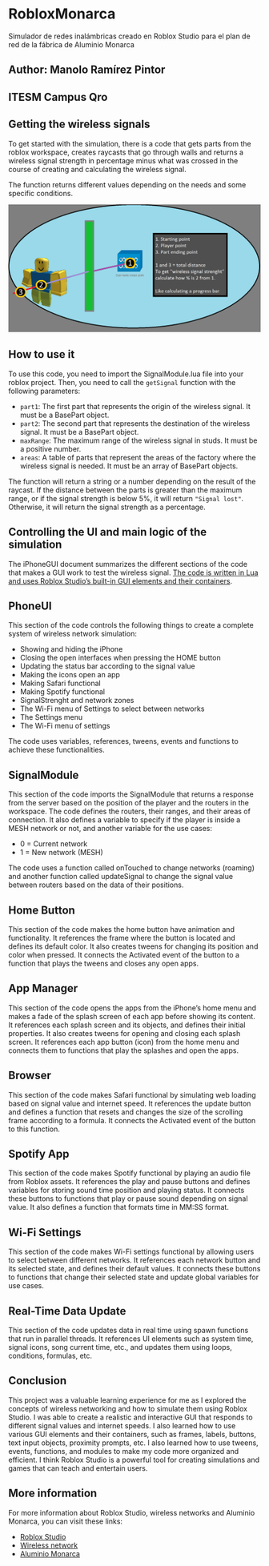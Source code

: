 # RobloxMonarca
Simulador de redes inalámbricas creado en Roblox Studio para el plan de red de la fábrica de Aluminio Monarca

## Author: Manolo Ramírez Pintor
## ITESM Campus Qro

## Getting the wireless signals
To get started with the simulation, there is a code that gets parts from the roblox workspace, creates raycasts that go through walls and returns a wireless signal strength in percentage minus what was crossed in the course of creating and calculating the wireless signal.

The function returns different values depending on the needs and some specific conditions.

![Raycasting wireless concept](concept.png)

## How to use it

To use this code, you need to import the SignalModule.lua file into your roblox project. Then, you need to call the  `getSignal`  function with the following parameters:

-   `part1`: The first part that represents the origin of the wireless signal. It must be a BasePart object.
-   `part2`: The second part that represents the destination of the wireless signal. It must be a BasePart object.
-   `maxRange`: The maximum range of the wireless signal in studs. It must be a positive number.
-   `areas`: A table of parts that represent the areas of the factory where the wireless signal is needed. It must be an array of BasePart objects.

The function will return a string or a number depending on the result of the raycast. If the distance between the parts is greater than the maximum range, or if the signal strength is below 5%, it will return  `"Signal lost"`. Otherwise, it will return the signal strength as a percentage.

## Controlling the UI and main logic of the simulation
The iPhoneGUI document summarizes the different sections of the code that makes a GUI work to test the wireless signal.  [The code is written in Lua and uses Roblox Studio’s built-in GUI elements and their containers](https://create.roblox.com/docs/tutorials)[](https://create.roblox.com/docs/tutorials).

## PhoneUI

This section of the code controls the following things to create a complete system of wireless network simulation:

-   Showing and hiding the iPhone
-   Closing the open interfaces when pressing the HOME button
-   Updating the status bar according to the signal value
-   Making the icons open an app
-   Making Safari functional
-   Making Spotify functional
-   SignalStrenght and network zones
-   The Wi-Fi menu of Settings to select between networks
-   The Settings menu
-   The Wi-Fi menu of settings

The code uses variables, references, tweens, events and functions to achieve these functionalities.

## SignalModule

This section of the code imports the SignalModule that returns a response from the server based on the position of the player and the routers in the workspace. The code defines the routers, their ranges, and their areas of connection. It also defines a variable to specify if the player is inside a MESH network or not, and another variable for the use cases:

-   0 = Current network
-   1 = New network (MESH)

The code uses a function called onTouched to change networks (roaming) and another function called updateSignal to change the signal value between routers based on the data of their positions.

## Home Button

This section of the code makes the home button have animation and functionality. It references the frame where the button is located and defines its default color. It also creates tweens for changing its position and color when pressed. It connects the Activated event of the button to a function that plays the tweens and closes any open apps.

## App Manager

This section of the code opens the apps from the iPhone’s home menu and makes a fade of the splash screen of each app before showing its content. It references each splash screen and its objects, and defines their initial properties. It also creates tweens for opening and closing each splash screen. It references each app button (icon) from the home menu and connects them to functions that play the splashes and open the apps.

## Browser

This section of the code makes Safari functional by simulating web loading based on signal value and internet speed. It references the update button and defines a function that resets and changes the size of the scrolling frame according to a formula. It connects the Activated event of the button to this function.

## Spotify App

This section of the code makes Spotify functional by playing an audio file from Roblox assets. It references the play and pause buttons and defines variables for storing sound time position and playing status. It connects these buttons to functions that play or pause sound depending on signal value. It also defines a function that formats time in MM:SS format.

## Wi-Fi Settings

This section of the code makes Wi-Fi settings functional by allowing users to select between different networks. It references each network button and its selected state, and defines their default values. It connects these buttons to functions that change their selected state and update global variables for use cases.

## Real-Time Data Update

This section of the code updates data in real time using spawn functions that run in parallel threads. It references UI elements such as system time, signal icons, song current time, etc., and updates them using loops, conditions, formulas, etc.

## Conclusion

This project was a valuable learning experience for me as I explored the concepts of wireless networking and how to simulate them using Roblox Studio. I was able to create a realistic and interactive GUI that responds to different signal values and internet speeds. I also learned how to use various GUI elements and their containers, such as frames, labels, buttons, text input objects, proximity prompts, etc. I also learned how to use tweens, events, functions, and modules to make my code more organized and efficient. I think Roblox Studio is a powerful tool for creating simulations and games that can teach and entertain users.

## More information

For more information about Roblox Studio, wireless networks and Aluminio Monarca, you can visit these links:

-   [Roblox Studio](https://developer.roblox.com/en-us/resources/studio)
-   [Wireless network](https://en.wikipedia.org/wiki/Wireless_network)
-   [Aluminio Monarca](https://www.aluminiomonarca.com.mx/)
